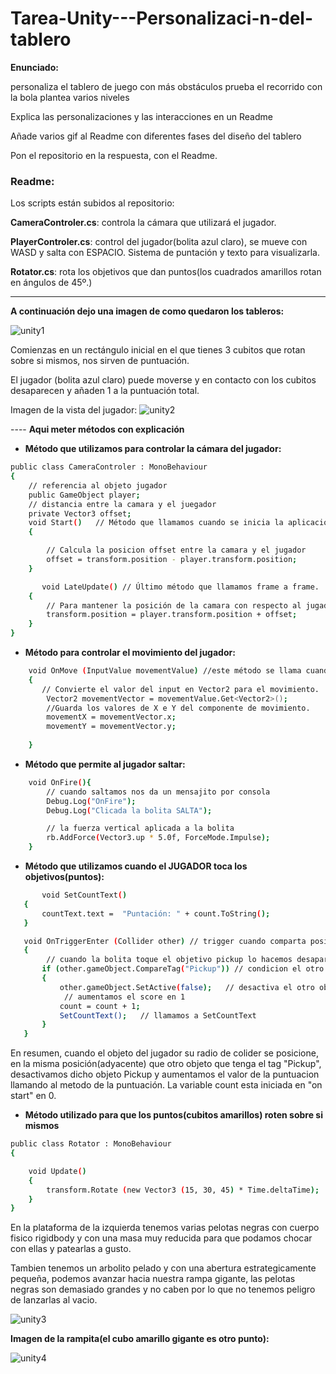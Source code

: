 # Tarea-Unity---Personalizaci-n-del-tablero
**Enunciado:**

personaliza el tablero de juego con más obstáculos prueba el recorrido con la bola plantea varios niveles

Explica las personalizaciones y las interacciones en un Readme

Añade varios gif al Readme con diferentes fases del diseño del tablero

Pon el repositorio en la respuesta, con el Readme.


### Readme:

Los scripts están subidos al repositorio:

**CameraControler.cs**: controla la cámara que utilizará el jugador.

**PlayerControler.cs**: control del jugador(bolita azul claro), se mueve con WASD y salta con ESPACIO. Sistema de puntación y texto para visualizarla.

**Rotator.cs**: rota los objetivos que dan puntos(los cuadrados amarillos rotan en ángulos de 45º.)

---------------------------------------------------------------

**A continuación dejo una imagen de como quedaron los tableros:**

![unity1](https://github.com/user-attachments/assets/77cc99bd-b18a-40eb-b29a-56cf575e5a17)



Comienzas en un rectángulo inicial en el que tienes 3 cubitos que rotan sobre si mismos, nos sirven de puntuación.

El jugador (bolita azul claro) puede moverse y en contacto con los cubitos desaparecen y añaden 1 a la puntuación total.

Imagen de la vista del jugador:
![unity2](https://github.com/user-attachments/assets/e5dac2fd-22bb-47c6-ac97-63fc71a1767e)

---- **Aqui meter métodos con explicación**

* **Método que utilizamos para controlar la cámara del jugador:**

```bash
public class CameraControler : MonoBehaviour
{
    // referencia al objeto jugador
    public GameObject player;
    // distancia entre la camara y el juegador
    private Vector3 offset;
    void Start()   // Método que llamamos cuando se inicia la aplicación.
    {

        // Calcula la posicion offset entre la camara y el jugador
        offset = transform.position - player.transform.position; 
    }

       void LateUpdate() // Último método que llamamos frame a frame.
    {
        // Para mantener la posición de la camara con respecto al jugador
        transform.position = player.transform.position + offset; 
    }
}
```

* **Método para controlar el movimiento del jugador:**
```bash
    void OnMove (InputValue movementValue) //este método se llama cuando se detecta un input de movimiento.
    {
       // Convierte el valor del input en Vector2 para el movimiento.
        Vector2 movementVector = movementValue.Get<Vector2>();
        //Guarda los valores de X e Y del componente de movimiento.
        movementX = movementVector.x; 
        movementY = movementVector.y; 
        
    }
```

* **Método que permite al jugador saltar:**
```bash
    void OnFire(){
        // cuando saltamos nos da un mensajito por consola
        Debug.Log("OnFire");
        Debug.Log("Clicada la bolita SALTA");

        // la fuerza vertical aplicada a la bolita
        rb.AddForce(Vector3.up * 5.0f, ForceMode.Impulse); 
    }
```  

* **Método que utilizamos cuando el JUGADOR toca los objetivos(puntos):** 
```bash
       void SetCountText() 
   {
       countText.text =  "Puntación: " + count.ToString();
   }

   void OnTriggerEnter (Collider other) // trigger cuando comparta posicion con otro objeto
   {
        // cuando la bolita toque el objetivo pickup lo hacemos desaparecer
       if (other.gameObject.CompareTag("Pickup")) // condicion el otro objeto tenga el tag "Pickup"
       {
           other.gameObject.SetActive(false);   // desactiva el otro objeto
            // aumentamos el score en 1
           count = count + 1;
           SetCountText();   // llamamos a SetCountText
       }
   }
```
En resumen, cuando el objeto del jugador su radio de colider se posicione, en la misma posición(adyacente) que otro objeto que tenga el tag "Pickup", desactivamos dicho objeto Pickup y aumentamos el valor de la puntuacion llamando al metodo de la puntuación. La variable count esta iniciada en "on start" en 0.

* **Método utilizado para que los puntos(cubitos amarillos) roten sobre si mismos**
```bash
public class Rotator : MonoBehaviour
{

    void Update()
    {
        transform.Rotate (new Vector3 (15, 30, 45) * Time.deltaTime); 
    }
}
```


En la plataforma de la izquierda tenemos varias pelotas negras con cuerpo fisico rigidbody y con una masa muy reducida para que podamos chocar con ellas y patearlas a gusto.

Tambien tenemos un arbolito pelado y con una abertura estrategicamente pequeña, podemos avanzar hacia nuestra rampa gigante, las pelotas negras son demasiado grandes y no caben por lo que no tenemos peligro de lanzarlas al vacio.

![unity3](https://github.com/user-attachments/assets/c9e6d2ba-0445-4f50-83ce-a1cd947ac502)

**Imagen de la rampita(el cubo amarillo gigante es otro punto):**

![unity4](https://github.com/user-attachments/assets/2e4dc32d-64e0-47c7-9fbe-db034d423305)









